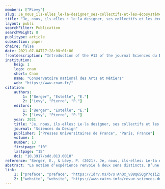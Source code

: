 ```yaml
---
members: ["PLevy"]
slug: Je_nous_ils-elles_le-la-designer_ses-collectifs-et-les-écosystèmes-de-conception
title: "Je, nous, ils·elles : le·la designer, ses collectifs et les écosystèmes de conception"
layout: publi
searchFilter: Publication
searchWeight: 8
publitype: article
subsection: paper
chaire: false
date: 2021-07-04T17:28:08+01:00
frontdescription: "Introduction of the #13 of the journal Sciences du Design"
institution:
    heig: 1
    logo: cnam
    short: Cnam
    name: "Conservatoire national des Arts et Métiers"
    web: "https://www.cnam.fr/"
citation:
    authors:
        1: ["Berger", "Estelle", "E."]
        2: ["Levy", "Pierre", "P."]
    editors:
        1: ["Berger", "Estelle", "E."]
        2: ["Levy", "Pierre", "P."]
    year: 2021
    title: "Je, nous, ils·elles: Le·la designer, ses collectifs et les écosystèmes de conception"
    journal: "Sciences du Design"
    publisher: ["Presses Universitaires de France", "Paris, France"]
    volume: 1
    number: 13
    firstpage: "10"
    lastpage: "15"
    doi: "10.3917/sdd.013.0010"
reference: "Berger, E., & Lévy, P. (2021). Je, nous, ils·elles: Le·la designer, ses collectifs et les écosystèmes de conception. Sciences du Design, 13(1), 10–15."
abstract: "La notion d’expérience renvoie à deux sens distincts. D’une part, elle est un vécu situé, cognitif et affectif, d’ordre phénoménologique (concept d’Erlebnis) ; d’autre part, elle agrège l'ensemble des processus interaction- nels qui constituent notre relation avec le monde dans la durée, et les compétences ainsi acquises (concept d’Erfahrung). Selon la première acception, l’expérience est immédiate et incarnée, alors que la seconde représente la cristallisation d’une somme d’expériences événementielles. Ce couple crée un jeu de tensions entre le vécu, son appropriation et son intégration au fil du temps."
link:
    1: ["preface", "preface", "https://1drv.ms/b/s!AnQx_v88q65QgP7qIiZsjzOu4GwPwDM?e=c5hCym"]
    2: ["website", "website", "https://www.cairn.info/revue-sciences-du-design-2021-1-page-10.htm"]
---
```


